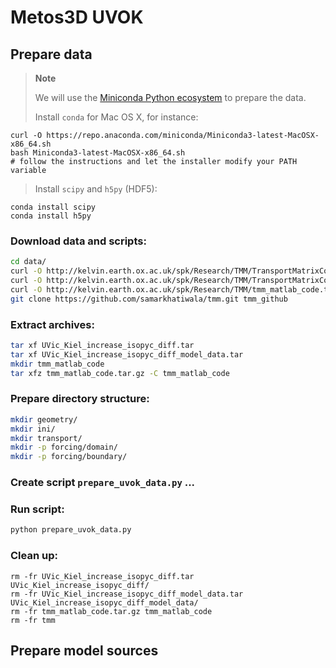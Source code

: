 # Metos3D UVOK

## Prepare data

> **Note**
>
> We will use the [Miniconda Python ecosystem](https://docs.conda.io/en/latest/miniconda.html)
> to prepare the data.
>
> Install `conda` for Mac OS X, for instance:
>
```
curl -O https://repo.anaconda.com/miniconda/Miniconda3-latest-MacOSX-x86_64.sh
bash Miniconda3-latest-MacOSX-x86_64.sh
# follow the instructions and let the installer modify your PATH variable
```
> Install `scipy` and `h5py` (HDF5):
>
```
conda install scipy
conda install h5py
```

### Download data and scripts:

```sh
cd data/
curl -O http://kelvin.earth.ox.ac.uk/spk/Research/TMM/TransportMatrixConfigs/UVic_Kiel_increase_isopyc_diff.tar
curl -O http://kelvin.earth.ox.ac.uk/spk/Research/TMM/TransportMatrixConfigs/UVic_Kiel_increase_isopyc_diff_model_data.tar
curl -O http://kelvin.earth.ox.ac.uk/spk/Research/TMM/tmm_matlab_code.tar.gz
git clone https://github.com/samarkhatiwala/tmm.git tmm_github
```

### Extract archives:

```sh
tar xf UVic_Kiel_increase_isopyc_diff.tar 
tar xf UVic_Kiel_increase_isopyc_diff_model_data.tar 
mkdir tmm_matlab_code
tar xfz tmm_matlab_code.tar.gz -C tmm_matlab_code
```

### Prepare directory structure:

```sh
mkdir geometry/
mkdir ini/
mkdir transport/
mkdir -p forcing/domain/
mkdir -p forcing/boundary/
```

### Create script `prepare_uvok_data.py` ...

### Run script:

```sh
python prepare_uvok_data.py
```

### Clean up:

```
rm -fr UVic_Kiel_increase_isopyc_diff.tar UVic_Kiel_increase_isopyc_diff/
rm -fr UVic_Kiel_increase_isopyc_diff_model_data.tar UVic_Kiel_increase_isopyc_diff_model_data/
rm -fr tmm_matlab_code.tar.gz tmm_matlab_code
rm -fr tmm
```

## Prepare model sources


